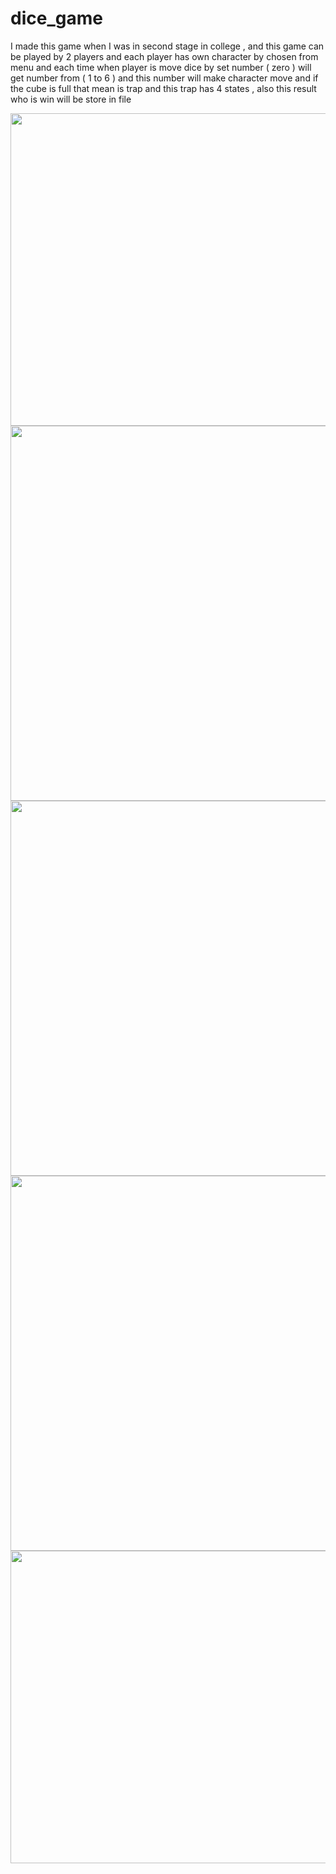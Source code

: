 # dice_game
I made this game when I was in second stage in college , and this game can be played by 2 players and each player has own character by chosen from menu and each time when player is move dice by set number ( zero ) will get number from ( 1 to 6 ) and this number will make character move and if the cube is full that mean is trap and this trap has 4 states , also this result who is win will be store in file

<p align="center">
<img src="https://user-images.githubusercontent.com/91384732/175530949-a0d99a4a-4ee7-4fdd-9ae6-b867f757f0aa.png" width="600" height="500" />
<img src="https://user-images.githubusercontent.com/91384732/175530536-4a7dd6b9-52bd-4b86-ae09-0fac0b5e4bc3.png" width="600" height="600" />
<img src="https://user-images.githubusercontent.com/91384732/175530668-10bd71a0-c09e-4c08-a521-ee6caf5849d3.png" width="600" height="600" />
<img src="https://user-images.githubusercontent.com/91384732/175530785-9af3259a-3c28-4de5-a0da-84574964c88d.png" width="600" height="600" />
<img src="https://user-images.githubusercontent.com/91384732/175530844-bea9c23e-32fb-4a7e-9a6a-c307ad285142.png" width="600" height="500" />
</p>

